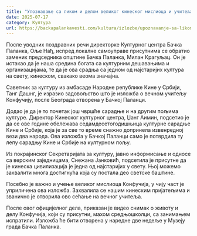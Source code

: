 ```yaml
---
title: "Упознавање са ликом и делом великог кинеског мислиоца и учитеља Конфучија"
date: 2025-07-17
category: Култура
url: https://backapalankavesti.com/kultura/izlozbe/upoznavanje-sa-likom-i-delom-velikog-kineskog-mislioca-i-ucitelja-konfucija/
---
```


После уводних поздравних речи директорке Културног центра Бачка Паланка, Оље Нађ, испред локалне самоуправе присутнима се обратио заменик председника општине Бачка Паланка, Милан Крагуљац. Он је истакао да је наша средина богата са културним дешавањима и организацијама, те да је ова срадња са једном од најстаријих култура на свету, кинеском, свакако веома значајна.

Саветник за културу из амбасаде Народне републике Кине у Србији, Танг Дашнг, је изразио задовољство што је изложба о вечном учитељу Конфучију, после Београда отворена у Бачкој Паланци.

Додао је да је то почетак још чвршће сарадње и на другим пољима културе. Директор Кинеског културног центра, Џанг Аимин, подсетио је да се ове године обележава седамдесетогодишњица културне сарадње Кине и Србије, која је за све то време снажно допринела извенредној вези два народа. Ова изложба у Бачкој Паланци само је потврдила ту лепу сарадњу Кине и Србије на културном пољу.

Из покрајинског Секретаријата за културу, јавно информисање и односе са верским заједницама, Снежана Јанковић, подсетила је присутне да је кинеска цивилизација је једна од најстаријих у свету. Њој можемо захвалити многа достигнућа која су постала део светске баштине.

Посебно је важно и учење великог мислиоца Конфучија, у чију част је уприличена ова изложба. Захвалила се нашим кинеским пријатељима и званично је отворила ово сећање на вечног учитеља.

После овог официјелног дела, приказан је видео снимак о животу и делу Конфучија, који су присутни, махом средњошколци, са занимањем испратили. Изложба ће бити отворена у наредне две недеље у Музеју града Бачка Паланка.
